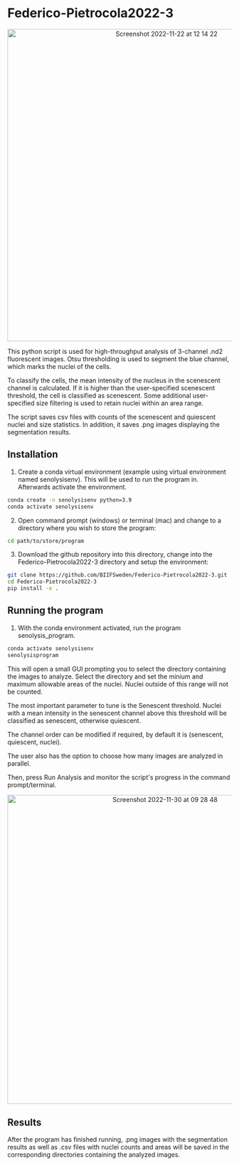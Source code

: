# Federico-Pietrocola2022-3

<p align="center">
<img width="700" alt="Screenshot 2022-11-22 at 12 14 22" src="https://user-images.githubusercontent.com/43760657/203300414-90941d88-ce7f-4729-a97e-73b2bc896896.png">
</p>



This python script is used for high-throughput analysis of 3-channel .nd2 fluorescent images. Otsu thresholding is used to segment the blue channel, which marks the nuclei of the cells.

To classify the cells, the mean intensity of the nucleus in the scenescent channel is calculated. If it is higher than the user-specified scenescent threshold, the cell is classified as scenescent. Some additional user-specified size filtering is used to retain nuclei within an area range.

The script saves csv files with counts of the scenescent and quiescent nuclei and size statistics. In addition, it saves .png images displaying the segmentation results.

## Installation

1. Create a conda virtual environment (example using virtual environment named senolysisenv). This will be used to run the program in. Afterwards activate the environment.
```bash
conda create -n senolysisenv python=3.9
conda activate senolysisenv
```

2. Open command prompt (windows) or terminal (mac) and change to a directory where you wish to store the program:

```bash
cd path/to/store/program
```

3. Download the github repository into this directory, change into the Federico-Pietrocola2022-3 directory and setup the environment:
```bash
git clone https://github.com/BIIFSweden/Federico-Pietrocola2022-3.git
cd Federico-Pietrocola2022-3
pip install -e .
```

## Running the program

1. With the conda environment activated, run the program senolysis_program.
```bash
conda activate senolysisenv
senolysisprogram
```
This will open a small GUI prompting you to select the directory containing the images to analyze. Select the directory and set the minium and maximum allowable areas of the nuclei. Nuclei outside of this range will not be counted.

The most important parameter to tune is the Senescent threshold. Nuclei with a mean intensity in the senescent channel above this threshold will be classified as senescent, otherwise quiescent.

The channel order can be modified if required, by default it is (senescent, quiescent, nuclei).

The user also has the option to choose how many images are analyzed in parallel.

Then, press Run Analysis and monitor the script's progress in the command prompt/terminal.

<p align="center">
<img width="693" alt="Screenshot 2022-11-30 at 09 28 48" src="https://user-images.githubusercontent.com/43760657/204745692-05520285-dba8-455c-9ac1-dda18f5bf8c7.png">
</p>



## Results
After the program has finished running, .png images with the segmentation results as well as .csv files with nuclei counts and areas will be saved in the corresponding directories containing the analyzed images.

